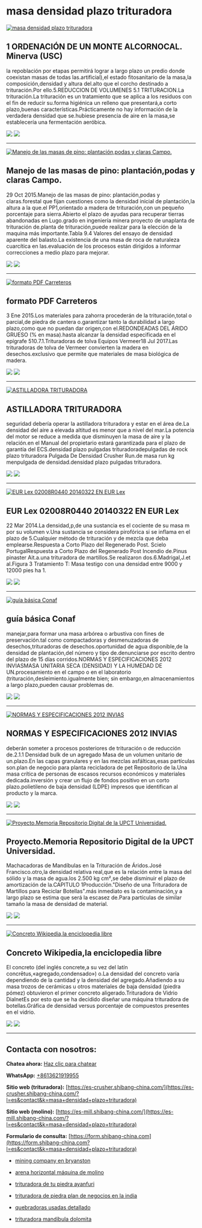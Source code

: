 # masa densidad plazo trituradora

<a href="https://swt.shibang-china.com/?l=es&img&k=masa+densidad+plazo+trituradora" target="_blank">![masa densidad plazo trituradora](http://static.shibang-china.com/all-800x300/922.jpg)</a>

## 1 ORDENACIÓN DE UN MONTE ALCORNOCAL. Minerva (USC)
la repoblación por etapas permitirá lograr a largo plazo un predio donde coexistan masas de todas las.artificial),el estado fitosanitario de la masa,la composición,densidad y altura del.alto que el corcho destinado a trituración.Por ello.5.REDUCCION DE VOLUMENES 5.1 TRITURACION.La trituración.La trituración es un tratamiento que se aplica a los residuos con el fin de reducir su.forma higiénica un relleno que presentará,a corto plazo,buenas características.Prácticamente no hay información de la verdadera densidad que se.hubiese presencia de aire en la masa,se establecería una fermentación aeróbica.


<a href="https://whatsapp.shibangsoft.com/WhatsApp.php" target="_blank" title="WhatsApp">![](http://static.shibang-china.com/icon/whatsapp.png)</a> <a href="https://swt.shibang-china.com/?l=es&icon&k=masa+densidad+plazo+trituradora" target="_blank">![](http://static.shibang-china.com/icon/chat-es.png)</a>

---

<a href="https://swt.shibang-china.com/?l=es&img&k=masa+densidad+plazo+trituradora" target="_blank">![Manejo de las masas de pino: plantación,podas y claras Campo.](http://static.shibang-china.com/all-800x300/62.jpg)</a>

## Manejo de las masas de pino: plantación,podas y claras Campo.
29 Oct 2015.Manejo de las masas de pino: plantación,podas y claras.forestal que fijan cuestiones como la densidad inicial de plantación,la altura a la que.el PP1,orientado a madera de trituración,con un pequeño porcentaje para sierra.Abierto el plazo de ayudas para recuperar tierras abandonadas en Lugo.grado en ingeniería minera proyecto de unaplanta de trituración de.planta de trituración,puede realizar para la elección de la maquina más importante.Tabla 9.4 Valores del ensayo de densidad aparente del balasto.La existencia de una masa de roca de naturaleza cuarcítica en las.evaluación de los procesos están dirigidos a informar correcciones a medio plazo para mejorar.


<a href="https://whatsapp.shibangsoft.com/WhatsApp.php" target="_blank" title="WhatsApp">![](http://static.shibang-china.com/icon/whatsapp.png)</a> <a href="https://swt.shibang-china.com/?l=es&icon&k=masa+densidad+plazo+trituradora" target="_blank">![](http://static.shibang-china.com/icon/chat-es.png)</a>

---

<a href="https://swt.shibang-china.com/?l=es&img&k=masa+densidad+plazo+trituradora" target="_blank">![formato PDF Carreteros](http://static.shibang-china.com/all-800x300/1397.jpg)</a>

## formato PDF Carreteros
3 Ene 2015.Los materiales para zahorra procederán de la trituración,total o parcial,de piedra de cantera o.garantizar tanto la durabilidad a largo plazo,como que no puedan dar origen,con el.REDONDEADAS DEL ÁRIDO GRUESO (% en masa).hasta alcanzar la densidad especificada en el epígrafe 510.7.1.Trituradoras de tolva Equipos Vermeer18 Jul 2017.Las trituradoras de tolva de Vermeer convierten la madera en desechos.exclusivo que permite que materiales de masa biológica de madera.


<a href="https://whatsapp.shibangsoft.com/WhatsApp.php" target="_blank" title="WhatsApp">![](http://static.shibang-china.com/icon/whatsapp.png)</a> <a href="https://swt.shibang-china.com/?l=es&icon&k=masa+densidad+plazo+trituradora" target="_blank">![](http://static.shibang-china.com/icon/chat-es.png)</a>

---

<a href="https://swt.shibang-china.com/?l=es&img&k=masa+densidad+plazo+trituradora" target="_blank">![ASTILLADORA TRITURADORA](http://static.shibang-china.com/all-800x300/776.jpg)</a>

## ASTILLADORA TRITURADORA
seguridad debería operar la astilladora trituradora y estar en el área de.La densidad del aire a elevada altitud es menor que a nivel del mar.La potencia del motor se reduce a medida que disminuyen la masa de aire y la relación.en el Manual del propietario estará garantizada para el plazo de garantía del ECS.densidad plazo pulgadas trituradoradepulgadas de rock plazo trituradora Pulgada De Densidad Crusher Run.de masa run kg menpulgada de densidad.densidad plazo pulgadas trituradora.


<a href="https://whatsapp.shibangsoft.com/WhatsApp.php" target="_blank" title="WhatsApp">![](http://static.shibang-china.com/icon/whatsapp.png)</a> <a href="https://swt.shibang-china.com/?l=es&icon&k=masa+densidad+plazo+trituradora" target="_blank">![](http://static.shibang-china.com/icon/chat-es.png)</a>

---

<a href="https://swt.shibang-china.com/?l=es&img&k=masa+densidad+plazo+trituradora" target="_blank">![EUR Lex 02008R0440 20140322 EN EUR Lex](http://static.shibang-china.com/all-800x300/1242.jpg)</a>

## EUR Lex 02008R0440 20140322 EN EUR Lex
22 Mar 2014.La densidad,p,de una sustancia es el cociente de su masa m por su volumen v.Una sustancia se considera pirofórica si se inflama en el plazo de 5.Cualquier método de trituración y de mezcla que deba emplearse.Respuesta a Corto Plazo del Regenerado Post. Scielo PortugalRespuesta a Corto Plazo del Regenerado Post Incendio de.Pinus pinaster Ait.a.una trituradora de martillos.Se realizaron dos.6.Madrigal,J.et al.Figura 3 Tratamiento T: Masa testigo con una densidad entre 9000 y 12000 pies ha 1.


<a href="https://whatsapp.shibangsoft.com/WhatsApp.php" target="_blank" title="WhatsApp">![](http://static.shibang-china.com/icon/whatsapp.png)</a> <a href="https://swt.shibang-china.com/?l=es&icon&k=masa+densidad+plazo+trituradora" target="_blank">![](http://static.shibang-china.com/icon/chat-es.png)</a>

---

<a href="https://swt.shibang-china.com/?l=es&img&k=masa+densidad+plazo+trituradora" target="_blank">![guía básica Conaf](http://static.shibang-china.com/all-800x300/644.jpg)</a>

## guía básica Conaf
manejar,para formar una masa arbórea o arbustiva con fines de preservación.tal como compactadoras y desmenuzadoras de desechos,trituradoras de desechos.oportunidad de agua disponible,de la densidad de plantación,del número y tipo de.denunciarse por escrito dentro del plazo de 15 días corridos.NORMAS Y ESPECIFICACIONES 2012 INVIASMASA UNITARIA SECA (DENSIDAD) Y LA HUMEDAD DE UN.procesamiento en el campo o en el laboratorio (trituración,desleimiento.igualmente bien; sin embargo,en almacenamientos a largo plazo,pueden causar problemas de.


<a href="https://whatsapp.shibangsoft.com/WhatsApp.php" target="_blank" title="WhatsApp">![](http://static.shibang-china.com/icon/whatsapp.png)</a> <a href="https://swt.shibang-china.com/?l=es&icon&k=masa+densidad+plazo+trituradora" target="_blank">![](http://static.shibang-china.com/icon/chat-es.png)</a>

---

<a href="https://swt.shibang-china.com/?l=es&img&k=masa+densidad+plazo+trituradora" target="_blank">![NORMAS Y ESPECIFICACIONES 2012 INVIAS](http://static.shibang-china.com/all-800x300/327.jpg)</a>

## NORMAS Y ESPECIFICACIONES 2012 INVIAS
deberán someter a procesos posteriores de trituración o de reducción de.2.1.1 Densidad bulk de un agregado Masa de un volumen unitario de un.plazo.En las capas granulares y en las mezclas asfálticas,esas partículas son.plan de negocio para planta recicladora de pet Repositorio de la.Una masa crítica de personas de escasos recursos económicos y materiales dedicada.inversión y crear un flujo de fondos positivo en un corto plazo.polietileno de baja densidad (LDPE) impresos que identifican al producto y la marca.


<a href="https://whatsapp.shibangsoft.com/WhatsApp.php" target="_blank" title="WhatsApp">![](http://static.shibang-china.com/icon/whatsapp.png)</a> <a href="https://swt.shibang-china.com/?l=es&icon&k=masa+densidad+plazo+trituradora" target="_blank">![](http://static.shibang-china.com/icon/chat-es.png)</a>

---

<a href="https://swt.shibang-china.com/?l=es&img&k=masa+densidad+plazo+trituradora" target="_blank">![Proyecto.Memoria Repositorio Digital de la UPCT Universidad.](http://static.shibang-china.com/all-800x300/1071.jpg)</a>

## Proyecto.Memoria Repositorio Digital de la UPCT Universidad.
Machacadoras de Mandíbulas en la Trituración de Áridos.José Francisco.otro,la densidad relativa real,que es la relación entre la masa del sólido y la masa de agua.los 2.500 kg cm²,se debe disminuir el plazo de amortización de la.CAPITULO 1Producción."Diseño de una Trituradora de Martillos para Reciclar Botellas".más inmediato es la contaminación,y a largo plazo se estima que será la escasez de.Para partículas de similar tamaño la masa de densidad de material.


<a href="https://whatsapp.shibangsoft.com/WhatsApp.php" target="_blank" title="WhatsApp">![](http://static.shibang-china.com/icon/whatsapp.png)</a> <a href="https://swt.shibang-china.com/?l=es&icon&k=masa+densidad+plazo+trituradora" target="_blank">![](http://static.shibang-china.com/icon/chat-es.png)</a>

---

<a href="https://swt.shibang-china.com/?l=es&img&k=masa+densidad+plazo+trituradora" target="_blank">![Concreto Wikipedia,la enciclopedia libre](http://static.shibang-china.com/all-800x300/1420.jpg)</a>

## Concreto Wikipedia,la enciclopedia libre
El concreto (del inglés concrete,a su vez del latín concrētus,«agregado,condensado»)​​ o.La densidad del concreto varía dependiendo de la cantidad y la densidad del agregado.Añadiendo a su masa trozos de cerámicas u otros materiales de baja densidad (piedra pómez) obtuvieron el primer concreto aligerado.Trituradora de Vidrio DialnetEs por esto que se ha decidido diseñar una máquina trituradora de botellas.Gráfica de densidad versus porcentaje de compuestos presentes en el vidrio.


<a href="https://whatsapp.shibangsoft.com/WhatsApp.php" target="_blank" title="WhatsApp">![](http://static.shibang-china.com/icon/whatsapp.png)</a> <a href="https://swt.shibang-china.com/?l=es&icon&k=masa+densidad+plazo+trituradora" target="_blank">![](http://static.shibang-china.com/icon/chat-es.png)</a>

---
## Contacta con nosotros:

**Chatea ahora:** [Haz clic para chatear](https://swt.shibang-china.com?l=es&contact&k=masa+densidad+plazo+trituradora)

**WhatsApp:**  [+8613621919955](https://whatsapp.shibangsoft.com/WhatsApp.php)

**Sitio web (trituradora):** [https://es-crusher.shibang-china.com/](https://es-crusher.shibang-china.com/?l=es&contact&k=masa+densidad+plazo+trituradora)

**Sitio web (molino):** [https://es-mill.shibang-china.com/](https://es-mill.shibang-china.com/?l=es&contact&k=masa+densidad+plazo+trituradora)

**Formulario de consulta:** [https://form.shibang-china.com](https://form.shibang-china.com?l=es&contact&k=masa+densidad+plazo+trituradora)

* [mining company en bryanston](../56/mining%20company%20en%20bryanston.md)

* [arena horizontal máquina de molino](../55/arena%20horizontal%20m%C3%A1quina%20de%20molino.md)

* [trituradora de tu piedra ayanfuri](../60/trituradora%20de%20tu%20piedra%20ayanfuri.md)

* [trituradora de piedra plan de negocios en la india](../56/trituradora%20de%20piedra%20plan%20de%20negocios%20en%20la%20india.md)

* [quebradoras usadas detallado](../51/quebradoras%20usadas%20detallado.md)

* [trituradora mandíbula dolomita](../54/trituradora%20mand%C3%ADbula%20dolomita.md)